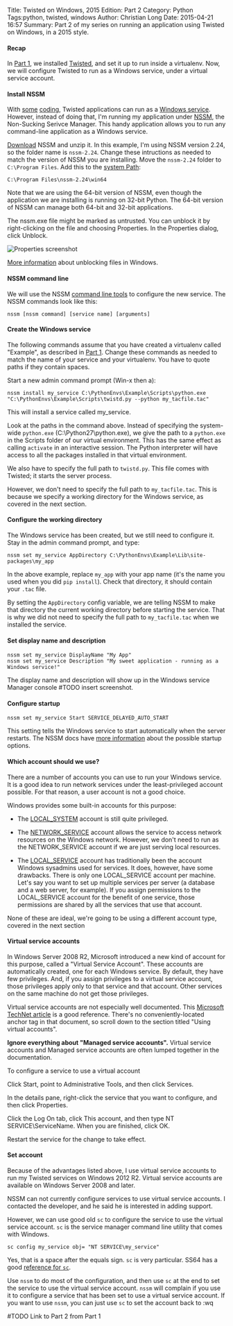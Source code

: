 Title: Twisted on Windows, 2015 Edition: Part 2
Category: Python
Tags:python, twisted, windows
Author: Christian Long
Date: 2015-04-21 16:57
Summary: Part 2 of my series on running an application using Twisted on Windows, in a 2015 style.



#### Recap

In [Part 1]({filename}/twisted_on_windows.md), we installed [Twisted](https://twistedmatrix.com), and set it up to run inside a virtualenv. Now, we will configure Twisted to run as a Windows service, under a virtual service account.


#### Install NSSM

With [some](http://twistedmatrix.com/pipermail/twisted-python/2011-October/024632.html) [coding](http://www.banquise.org/python/making-and-deploying-a-twisted-project-as-a-service-under-windows/), Twisted applications can run as a [Windows service](https://msdn.microsoft.com/en-us/library/windows/desktop/ms685141%28v=vs.85%29.aspx). However, instead of doing that, I'm running my application under [NSSM](http://nssm.cc/), the Non-Sucking Serivce Manager. This handy application allows you to run any command-line application as a Windows service.

[Download](https://nssm.cc/download) NSSM and unzip it. In this example, I'm using NSSM version 2.24, so the folder name is `nssm-2.24`. Change these intructions as needed to match the version of NSSM you are installing. Move the `nssm-2.24` folder to `C:\Program Files`. Add this to the [system Path](http://www.howtogeek.com/118594/how-to-edit-your-system-path-for-easy-command-line-access/):

    C:\Program Files\nssm-2.24\win64

Note that we are using the 64-bit version of NSSM, even though the application we are installing is running on 32-bit Python. The 64-bit version of NSSM can manage both 64-bit and 32-bit applications.

The nssm.exe file might be marked as untrusted. You can unblock it by right-clicking on the file and choosing Properties. In the Properties dialog, click Unblock.

![Properties screenshot]({filename}/images/security_zone.png)

[More information](http://weblogs.asp.net/dixin/understanding-the-internet-file-blocking-and-unblocking) about unblocking files in Windows.

#### NSSM command line

We will use the NSSM [command line tools](https://nssm.cc/commands) to configure the new service. The NSSM commands look like this:

    nssm [nssm command] [service name] [arguments]

#### Create the Windows service

The following commands assume that you have created a virtualenv called "Example", as described in [Part 1]({filename}/twisted_on_windows.md). Change these commands as needed to match the name of your service and your virtualenv. You have to quote paths if they contain spaces.

Start a new admin command prompt (Win-x then a):

    nssm install my_service C:\PythonEnvs\Example\Scripts\python.exe "C:\PythonEnvs\Example\Scripts\twistd.py --python my_tacfile.tac"

This will install a service called my_service.

Look at the paths in the command above. Instead of specifying the system-wide `python.exe` (C:\Python27\python.exe), we give the path to a `python.exe` in the Scripts folder of our virtual environment. This has the same effect as calling `activate` in an interactive session. The Python interpreter will have access to all the packages installed in that virtual environment.

We also have to specify the full path to `twistd.py`. This file comes with Twisted; it starts the server process.

However, we don't need to specify the full path to `my_tacfile.tac`. This is because we specify a working directory for the Windows service, as covered in the next section.


#### Configure the working directory

The Windows service has been created, but we still need to configure it. Stay in the admin command prompt, and type:

    nssm set my_service AppDirectory C:\PythonEnvs\Example\Lib\site-packages\my_app

In the above example, replace `my_app` with your app name (it's the name you used when you did `pip install`). Check that directory, it should contain your `.tac` file.

By setting the `AppDirectory` config variable, we are telling NSSM to make that directory the current working directory before starting the service. That is why we did not need to specify the full path to `my_tacfile.tac` when we installed the service.


#### Set display name and description

    nssm set my_service DisplayName "My App"
    nssm set my_service Description "My sweet application - running as a Windows service!"

The display name and description will show up in the Windows service Manager console #TODO insert screenshot.


#### Configure startup

    nssm set my_service Start SERVICE_DELAYED_AUTO_START

This setting tells the Windows service to start automatically when the server restarts. The NSSM docs have [more information]() about the possible startup options.


#### Which account should we use?

There are a number of accounts you can use to run your Windows service. It is a good idea to run network services under the least-privileged account possible. For that reason, a user account is not a good choice.

Windows provides some built-in accounts for this purpose:

* The [LOCAL_SYSTEM](https://msdn.microsoft.com/en-us/library/windows/desktop/ms684190%28v=vs.85%29.aspx) account is still quite privileged.

* The [NETWORK_SERVICE](https://msdn.microsoft.com/en-us/library/windows/desktop/ms684272%28v=vs.85%29.aspx) account allows the service to access network resources on the Windows network. However, we don't need to run as the NETWORK_SERVICE account if we are just serving local resources.

* The [LOCAL_SERVICE](https://msdn.microsoft.com/en-us/library/windows/desktop/ms684188%28v=vs.85%29.aspx) account has traditionally been the account Windows sysadmins used for services. It does, however, have some drawbacks. There is only one LOCAL_SERVICE account per machine. Let's say you want to set up multiple services per server (a database and a web server, for example). If you assign permissions to the LOCAL_SERVICE account for the benefit of one service, those permissions are shared by all the services that use that account.

None of these are ideal, we're going to be using a different account type, covered in the next section

#### Virtual service accounts

In Windows Server 2008 R2, Microsoft introduced a new kind of account for this purpose, called a "Virtual Service Account". These accounts are automatically created, one for each Windows service. By default, they have few privileges. And, if you assign privileges to a virtual service account, those privileges apply only to that service and that account. Other services on the same machine do not get those privileges.

Virtual service accounts are not especially well documented. This [Microsoft TechNet article](https://technet.microsoft.com/library/dd548356%28v=ws.10%29.aspx) is a good reference. There's no conveniently-located anchor tag in that document, so scroll down to the section titled "Using virtual accounts". 

**Ignore everything about "Managed service accounts".** Virtual service accounts and Managed service accounts are often lumped together in the documentation.




To configure a service to use a virtual account

Click Start, point to Administrative Tools, and then click Services.

In the details pane, right-click the service that you want to configure, and then click Properties.

Click the Log On tab, click This account, and then type NT SERVICE\ServiceName. When you are finished, click OK.

Restart the service for the change to take effect.



#### Set account

Because of the advantages listed above, I use virtual service accounts to run my Twisted services on Windows 2012 R2. Virtual service accounts are available on Windows Server 2008 and later.

NSSM can not currently configure services to use virtual service accounts. I contacted the developer, and he said he is interested in adding support.

However, we can use good old `sc` to configure the service to use the virtual service account. `sc` is the service manager command line utility that comes with Windows.

    sc config my_service obj= "NT SERVICE\my_service"

Yes, that is a space after the equals sign. `sc` is very particular. SS64 has a good [reference for `sc`]().

Use `nssm` to do most of the configuration, and then use `sc` at the end to set the service to use the virtual service account. `nssm` will complain if you use it to configure a service that has been set to use a virtual service account. If you want to use `nssm`, you can just use `sc` to set the account back to :wq
















#TODO Link to Part 2 from Part 1
